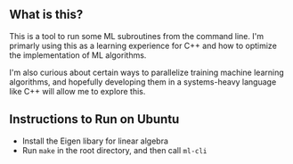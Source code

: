 ## What is this?
This is a tool to run some ML subroutines from the command line. I'm primarly using this as a learning experience for C++ and how to optimize the implementation of ML algorithms.

I'm also curious about certain ways to parallelize training machine learning algorithms, and hopefully developing them in a systems-heavy language like C++ will allow me to explore this.

## Instructions to Run on Ubuntu
- Install the Eigen libary for linear algebra
- Run `make` in the root directory, and then call `ml-cli`